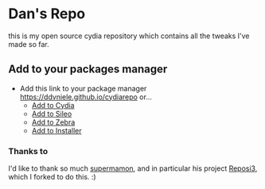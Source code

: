 # Dan's Repo
this is my open source cydia repository which contains all the tweaks I've made so far.

## Add to your packages manager
- Add this link to your package manager https://ddvniele.github.io/cydiarepo or...
  - [Add to Cydia](cydia://url/https://cydia.saurik.com/api/share#?source=https://ddvniele.github.io/cydiarepo)
  - [Add to Sileo](sileo://source/https://ddvniele.github.io/cydiarepo)
  - [Add to Zebra](zbra://sources/add/https://ddvniele.github.io/cydiarepo)
  - [Add to Installer](installer://add/repo=https://ddvniele.github.io/cydiarepo)

### Thanks to
I'd like to thank so much [supermamon](https://github.com/supermamon/), and in particular his project [Reposi3](https://github.com/supermamon/Reposi3), which I forked to do this. :)
